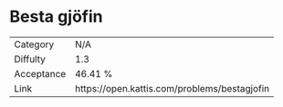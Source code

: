 # Besta gjöfin

<table>
    <tr>
        <td>Category</td>
        <td>N/A</td>
    </tr>
    <tr>
        <td>Diffulty</td>
        <td>1.3</td>
    </tr>
    <tr>
        <td>Acceptance</td>
        <td>46.41 %</td>
    </tr>
    <tr>
        <td>Link</td>
        <td>https://open.kattis.com/problems/bestagjofin</td>
    </tr>
</table>